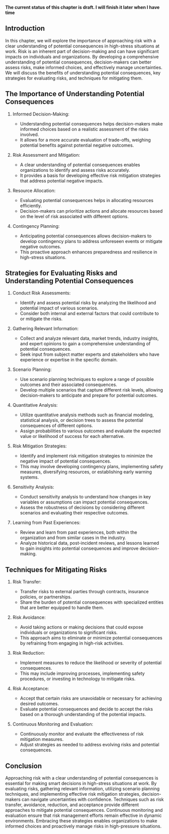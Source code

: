 **The current status of this chapter is draft. I will finish it later when I have time**

Introduction
------------

In this chapter, we will explore the importance of approaching risk with a clear understanding of potential consequences in high-stress situations at work. Risk is an inherent part of decision-making and can have significant impacts on individuals and organizations. By developing a comprehensive understanding of potential consequences, decision-makers can better assess risks, make informed choices, and effectively manage uncertainties. We will discuss the benefits of understanding potential consequences, key strategies for evaluating risks, and techniques for mitigating them.

The Importance of Understanding Potential Consequences
------------------------------------------------------

1. Informed Decision-Making:

   * Understanding potential consequences helps decision-makers make informed choices based on a realistic assessment of the risks involved.
   * It allows for a more accurate evaluation of trade-offs, weighing potential benefits against potential negative outcomes.
2. Risk Assessment and Mitigation:

   * A clear understanding of potential consequences enables organizations to identify and assess risks accurately.
   * It provides a basis for developing effective risk mitigation strategies that address potential negative impacts.
3. Resource Allocation:

   * Evaluating potential consequences helps in allocating resources efficiently.
   * Decision-makers can prioritize actions and allocate resources based on the level of risk associated with different options.
4. Contingency Planning:

   * Anticipating potential consequences allows decision-makers to develop contingency plans to address unforeseen events or mitigate negative outcomes.
   * This proactive approach enhances preparedness and resilience in high-stress situations.

Strategies for Evaluating Risks and Understanding Potential Consequences
------------------------------------------------------------------------

1. Conduct Risk Assessments:

   * Identify and assess potential risks by analyzing the likelihood and potential impact of various scenarios.
   * Consider both internal and external factors that could contribute to or mitigate the risks.
2. Gathering Relevant Information:

   * Collect and analyze relevant data, market trends, industry insights, and expert opinions to gain a comprehensive understanding of potential consequences.
   * Seek input from subject matter experts and stakeholders who have experience or expertise in the specific domain.
3. Scenario Planning:

   * Use scenario planning techniques to explore a range of possible outcomes and their associated consequences.
   * Develop multiple scenarios that capture different risk levels, allowing decision-makers to anticipate and prepare for potential outcomes.
4. Quantitative Analysis:

   * Utilize quantitative analysis methods such as financial modeling, statistical analysis, or decision trees to assess the potential consequences of different options.
   * Assign probabilities to various outcomes and evaluate the expected value or likelihood of success for each alternative.
5. Risk Mitigation Strategies:

   * Identify and implement risk mitigation strategies to minimize the negative impact of potential consequences.
   * This may involve developing contingency plans, implementing safety measures, diversifying resources, or establishing early warning systems.
6. Sensitivity Analysis:

   * Conduct sensitivity analysis to understand how changes in key variables or assumptions can impact potential consequences.
   * Assess the robustness of decisions by considering different scenarios and evaluating their respective outcomes.
7. Learning from Past Experiences:

   * Review and learn from past experiences, both within the organization and from similar cases in the industry.
   * Analyze historical data, post-incident reviews, and lessons learned to gain insights into potential consequences and improve decision-making.

Techniques for Mitigating Risks
-------------------------------

1. Risk Transfer:

   * Transfer risks to external parties through contracts, insurance policies, or partnerships.
   * Share the burden of potential consequences with specialized entities that are better equipped to handle them.
2. Risk Avoidance:

   * Avoid taking actions or making decisions that could expose individuals or organizations to significant risks.
   * This approach aims to eliminate or minimize potential consequences by refraining from engaging in high-risk activities.
3. Risk Reduction:

   * Implement measures to reduce the likelihood or severity of potential consequences.
   * This may include improving processes, implementing safety procedures, or investing in technology to mitigate risks.
4. Risk Acceptance:

   * Accept that certain risks are unavoidable or necessary for achieving desired outcomes.
   * Evaluate potential consequences and decide to accept the risks based on a thorough understanding of the potential impacts.
5. Continuous Monitoring and Evaluation:

   * Continuously monitor and evaluate the effectiveness of risk mitigation measures.
   * Adjust strategies as needed to address evolving risks and potential consequences.

Conclusion
----------

Approaching risk with a clear understanding of potential consequences is essential for making smart decisions in high-stress situations at work. By evaluating risks, gathering relevant information, utilizing scenario planning techniques, and implementing effective risk mitigation strategies, decision-makers can navigate uncertainties with confidence. Techniques such as risk transfer, avoidance, reduction, and acceptance provide different approaches to mitigate potential consequences. Continuous monitoring and evaluation ensure that risk management efforts remain effective in dynamic environments. Embracing these strategies enables organizations to make informed choices and proactively manage risks in high-pressure situations.
